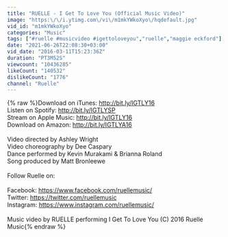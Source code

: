```yaml
---
title: "RUELLE - I Get To Love You (Official Music Video)"
image: "https:\/\/i.ytimg.com\/vi\/m1mkYWkoXyo\/hqdefault.jpg"
vid_id: "m1mkYWkoXyo"
categories: "Music"
tags: ["#ruelle #musicvideo #igettoloveyou","ruelle","maggie eckford"]
date: "2021-06-26T22:08:30+03:00"
vid_date: "2016-03-11T15:23:36Z"
duration: "PT3M52S"
viewcount: "10436285"
likeCount: "140532"
dislikeCount: "1776"
channel: "Ruelle"
---
```

{% raw %}Download on iTunes: <a rel="nofollow" target="blank" href="http://bit.ly/IGTLY16">http://bit.ly/IGTLY16</a><br />Listen on Spotify: <a rel="nofollow" target="blank" href="http://bit.ly/IGTLYSP">http://bit.ly/IGTLYSP</a><br />Stream on Apple Music: <a rel="nofollow" target="blank" href="http://bit.ly/IGTLY16">http://bit.ly/IGTLY16</a><br />Download on Amazon: <a rel="nofollow" target="blank" href="http://bit.ly/IGTLYA16">http://bit.ly/IGTLYA16</a><br /><br />Video directed by Ashley Wright<br />Video choreography by Dee Caspary<br />Dance performed by Kevin Murakami &amp; Brianna Roland<br />Song produced by Matt Bronleewe<br /><br />Follow Ruelle on:<br /><br />Facebook: <a rel="nofollow" target="blank" href="https://www.facebook.com/ruellemusic/">https://www.facebook.com/ruellemusic/</a><br />Twitter: <a rel="nofollow" target="blank" href="https://twitter.com/ruellemusic">https://twitter.com/ruellemusic</a><br />Instagram: <a rel="nofollow" target="blank" href="https://www.instagram.com/ruellemusic/">https://www.instagram.com/ruellemusic/</a><br /><br />Music video by RUELLE performing I Get To Love You (C) 2016 Ruelle Music{% endraw %}
